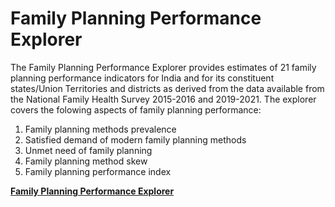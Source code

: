 # Family Planning Performance Explorer

The Family Planning Performance Explorer provides estimates of 21 family planning performance indicators for India and for its constituent states/Union Territories and districts as derived from the data available from the National Family Health Survey 2015-2016 and 2019-2021. The explorer covers the folowing aspects of family planning performance:
1. Family planning methods prevalence
2. Satisfied demand of modern family planning methods
3. Unmet need of family planning
4. Family planning method skew
5. Family planning performance index

[**Family Planning Performance Explorer**](https://share.streamlit.io/mlcfoundation/fppe/main/app.py)